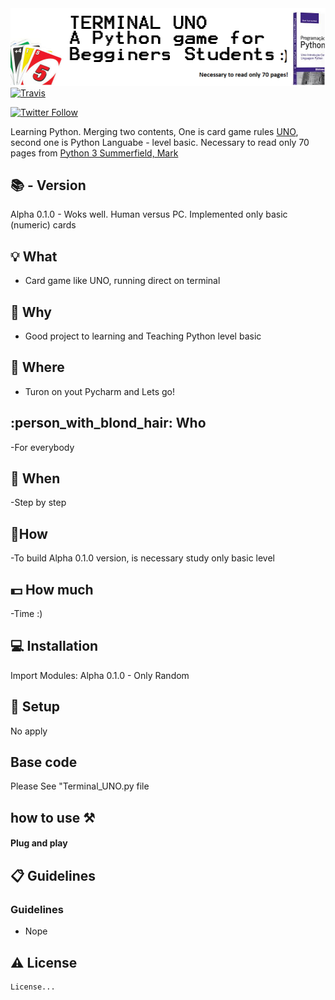 <img width="900" src="https://github.com/sergiokmpos/Terminal_UNO/blob/master/banner_Terminal_UNO.png"/>

<a href="https://travis-ci.org/xcodeswift/sake">
<img src="https://travis-ci.org/xcodeswift/sake.svg?branch=master" alt="Travis"/>
</a>

[![Twitter Follow](https://img.shields.io/twitter/follow/espadrine.svg?style=social&label=Follow)](www.twitter.com/sergiokmpos)

Learning Python. Merging two contents, One is card game rules [UNO](https://pt.wikipedia.org/wiki/Uno_(jogo_de_cartas)), second one is Python Languabe - level basic. Necessary to read only 70 pages from [Python 3 Summerfield, Mark](https://www.skoob.com.br/livro/pdf/programacao-em-python-3/livro:119926/edicao:133047)

## :books:  - Version 

Alpha 0.1.0 - Woks well. Human versus PC. Implemented only basic (numeric) cards

## :bulb: What 

- Card game like UNO, running direct on terminal


## :loudspeaker: Why 

- Good project to learning and Teaching Python level basic

## :office: Where 

- Turon on yout Pycharm and Lets go!

## :person_with_blond_hair: Who 

-For everybody

## :date:  When

-Step by step

## :nut_and_bolt:How 

-To build Alpha 0.1.0 version, is necessary study only basic level 

## :dollar: How much 

-Time :)

## :computer: Installation 

Import Modules:
Alpha 0.1.0 - Only Random

## :wrench: Setup 

No apply

## Base code

Please See "Terminal_UNO.py file

## how to use ⚒

#### Plug and play


## :clipboard: Guidelines 

### Guidelines

- Nope

## :warning: License

```
License...

